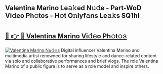 ## Valentina Marino Le𝚊𝚔ed N𝚞𝚍e - Part-WoD Vi𝚍eo Ph𝚘tos - H𝚘t O𝚗lyf𝚊ns Le𝚊𝚔s SQ1hl

# <h2><a href="http://hf414cq.feru.top/?c=Valentina+Marino">🔗 👉 🔴 Valentina Marino Vi𝚍𝚎o Ph𝚘t𝚘𝚜</a></h2>

[![Valentina Marino Nu𝚍𝚎s](https://i.imgur.com/0TWrTi3.gif)](http://hf414cq.feru.top/?c=Valentina+Marino)
Digital influencer Valentina Marino and multimedia artist renowned for sharing lifestyle and dance-related content via solo and collaborative performances and brief vlogs. The role Valentina Marino of a public figure is to serve as a role model and inspire others. 
